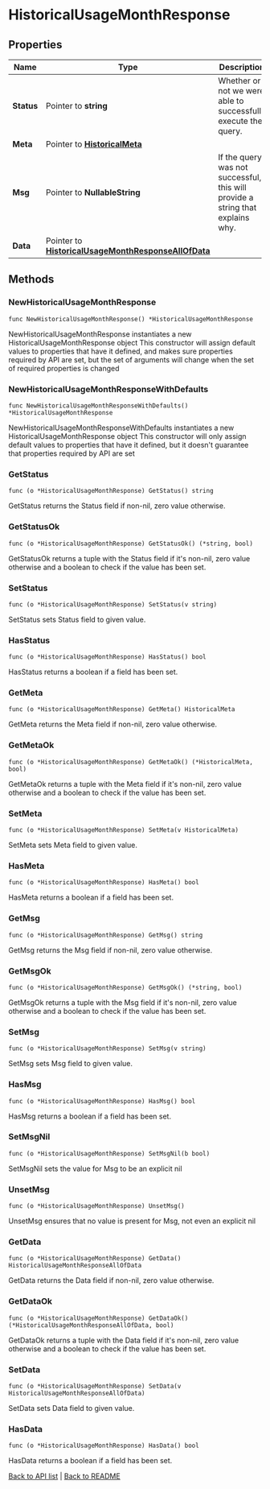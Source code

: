 # HistoricalUsageMonthResponse

## Properties

Name | Type | Description | Notes
------------ | ------------- | ------------- | -------------
**Status** | Pointer to **string** | Whether or not we were able to successfully execute the query. | [optional] 
**Meta** | Pointer to [**HistoricalMeta**](HistoricalMeta.md) |  | [optional] 
**Msg** | Pointer to **NullableString** | If the query was not successful, this will provide a string that explains why. | [optional] 
**Data** | Pointer to [**HistoricalUsageMonthResponseAllOfData**](HistoricalUsageMonthResponseAllOfData.md) |  | [optional] 

## Methods

### NewHistoricalUsageMonthResponse

`func NewHistoricalUsageMonthResponse() *HistoricalUsageMonthResponse`

NewHistoricalUsageMonthResponse instantiates a new HistoricalUsageMonthResponse object
This constructor will assign default values to properties that have it defined,
and makes sure properties required by API are set, but the set of arguments
will change when the set of required properties is changed

### NewHistoricalUsageMonthResponseWithDefaults

`func NewHistoricalUsageMonthResponseWithDefaults() *HistoricalUsageMonthResponse`

NewHistoricalUsageMonthResponseWithDefaults instantiates a new HistoricalUsageMonthResponse object
This constructor will only assign default values to properties that have it defined,
but it doesn't guarantee that properties required by API are set

### GetStatus

`func (o *HistoricalUsageMonthResponse) GetStatus() string`

GetStatus returns the Status field if non-nil, zero value otherwise.

### GetStatusOk

`func (o *HistoricalUsageMonthResponse) GetStatusOk() (*string, bool)`

GetStatusOk returns a tuple with the Status field if it's non-nil, zero value otherwise
and a boolean to check if the value has been set.

### SetStatus

`func (o *HistoricalUsageMonthResponse) SetStatus(v string)`

SetStatus sets Status field to given value.

### HasStatus

`func (o *HistoricalUsageMonthResponse) HasStatus() bool`

HasStatus returns a boolean if a field has been set.

### GetMeta

`func (o *HistoricalUsageMonthResponse) GetMeta() HistoricalMeta`

GetMeta returns the Meta field if non-nil, zero value otherwise.

### GetMetaOk

`func (o *HistoricalUsageMonthResponse) GetMetaOk() (*HistoricalMeta, bool)`

GetMetaOk returns a tuple with the Meta field if it's non-nil, zero value otherwise
and a boolean to check if the value has been set.

### SetMeta

`func (o *HistoricalUsageMonthResponse) SetMeta(v HistoricalMeta)`

SetMeta sets Meta field to given value.

### HasMeta

`func (o *HistoricalUsageMonthResponse) HasMeta() bool`

HasMeta returns a boolean if a field has been set.

### GetMsg

`func (o *HistoricalUsageMonthResponse) GetMsg() string`

GetMsg returns the Msg field if non-nil, zero value otherwise.

### GetMsgOk

`func (o *HistoricalUsageMonthResponse) GetMsgOk() (*string, bool)`

GetMsgOk returns a tuple with the Msg field if it's non-nil, zero value otherwise
and a boolean to check if the value has been set.

### SetMsg

`func (o *HistoricalUsageMonthResponse) SetMsg(v string)`

SetMsg sets Msg field to given value.

### HasMsg

`func (o *HistoricalUsageMonthResponse) HasMsg() bool`

HasMsg returns a boolean if a field has been set.

### SetMsgNil

`func (o *HistoricalUsageMonthResponse) SetMsgNil(b bool)`

 SetMsgNil sets the value for Msg to be an explicit nil

### UnsetMsg
`func (o *HistoricalUsageMonthResponse) UnsetMsg()`

UnsetMsg ensures that no value is present for Msg, not even an explicit nil
### GetData

`func (o *HistoricalUsageMonthResponse) GetData() HistoricalUsageMonthResponseAllOfData`

GetData returns the Data field if non-nil, zero value otherwise.

### GetDataOk

`func (o *HistoricalUsageMonthResponse) GetDataOk() (*HistoricalUsageMonthResponseAllOfData, bool)`

GetDataOk returns a tuple with the Data field if it's non-nil, zero value otherwise
and a boolean to check if the value has been set.

### SetData

`func (o *HistoricalUsageMonthResponse) SetData(v HistoricalUsageMonthResponseAllOfData)`

SetData sets Data field to given value.

### HasData

`func (o *HistoricalUsageMonthResponse) HasData() bool`

HasData returns a boolean if a field has been set.


[Back to API list](../README.md#documentation-for-api-endpoints) | [Back to README](../README.md)
